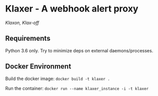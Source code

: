 # Klaxer - A webhook alert proxy

*Klaxon, Klax-off*

## Requirements

Python 3.6 only. Try to minimize deps on external daemons/processes.

## Docker Environment

Build the docker image:
`docker build -t klaxer .`

Run the container:
`docker run --name klaxer_instance -i -t klaxer`
